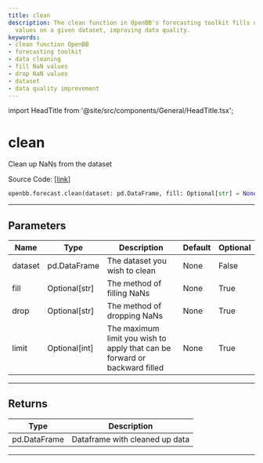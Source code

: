 ```yaml
---
title: clean
description: The clean function in OpenBB's forecasting toolkit fills or drops NaN
  values on a given dataset, improving data quality.
keywords:
- clean function OpenBB
- forecasting toolkit
- data cleaning
- fill NaN values
- drop NaN values
- dataset
- data quality improvement
---
```


import HeadTitle from '@site/src/components/General/HeadTitle.tsx';

<HeadTitle title="clean - Forecast - Reference | OpenBB SDK Docs" />

# clean

Clean up NaNs from the dataset

Source Code: [[link](https://github.com/OpenBB-finance/OpenBBTerminal/tree/main/openbb_terminal/forecast/forecast_model.py#L100)]

```python
openbb.forecast.clean(dataset: pd.DataFrame, fill: Optional[str] = None, drop: Optional[str] = None, limit: Optional[int] = None)
```

---

## Parameters

| Name | Type | Description | Default | Optional |
| ---- | ---- | ----------- | ------- | -------- |
| dataset | pd.DataFrame | The dataset you wish to clean | None | False |
| fill | Optional[str] | The method of filling NaNs | None | True |
| drop | Optional[str] | The method of dropping NaNs | None | True |
| limit | Optional[int] | The maximum limit you wish to apply that can be forward or backward filled | None | True |


---

## Returns

| Type | Description |
| ---- | ----------- |
| pd.DataFrame | Dataframe with cleaned up data |
---
